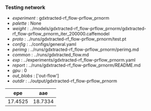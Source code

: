 ### Testing network
- *experiment* : gdxtracted-rf_flow-prflow_prnorm
- *palette* : None
- *weight* : ../models/gdxtracted-rf_flow-prflow_prnorm/gdxtracted-rf_flow-prflow_prnorm_iter_200000.caffemodel
- *proto* : ../runs/gdxtracted-rf_flow-prflow_prnorm/test.pt
- *config* : ../configs/general.yaml
- *perimg* : ../runs/gdxtracted-rf_flow-prflow_prnorm/perimg.md
- *common* : ../runs/gdxtracted_flow.md
- *exp* : ../experiments/gdxtracted-rf_flow-prflow_prnorm.yaml
- *report* : ../runs/gdxtracted-rf_flow-prflow_prnorm/README.md
- *gpu* : 0
- *out_blobs* : ['out-flow']
- *outdir* : ../output/gdxtracted-rf_flow-prflow_prnorm

epe | aae
--- | ---
17.4525 | 18.7334
